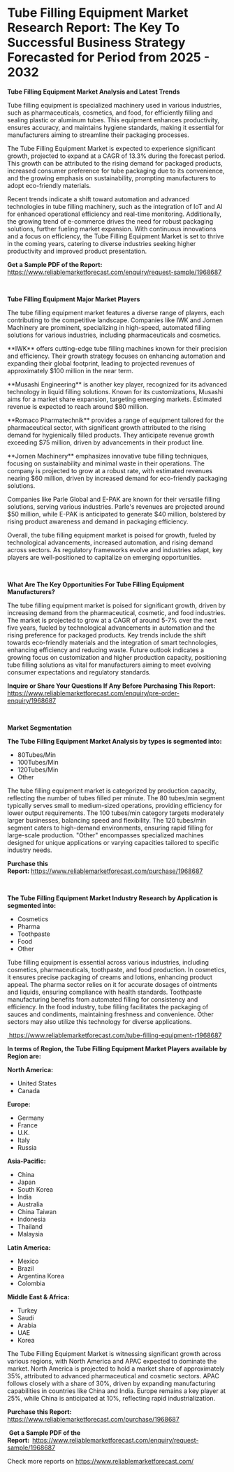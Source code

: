 <p><h1>Tube Filling Equipment Market Research Report: The Key To Successful Business Strategy Forecasted for Period from 2025 - 2032</h1></p><p><strong>Tube Filling Equipment Market Analysis and Latest Trends</strong></p>
<p><p>Tube filling equipment is specialized machinery used in various industries, such as pharmaceuticals, cosmetics, and food, for efficiently filling and sealing plastic or aluminum tubes. This equipment enhances productivity, ensures accuracy, and maintains hygiene standards, making it essential for manufacturers aiming to streamline their packaging processes.</p><p>The Tube Filling Equipment Market is expected to experience significant growth, projected to expand at a CAGR of 13.3% during the forecast period. This growth can be attributed to the rising demand for packaged products, increased consumer preference for tube packaging due to its convenience, and the growing emphasis on sustainability, prompting manufacturers to adopt eco-friendly materials. </p><p>Recent trends indicate a shift toward automation and advanced technologies in tube filling machinery, such as the integration of IoT and AI for enhanced operational efficiency and real-time monitoring. Additionally, the growing trend of e-commerce drives the need for robust packaging solutions, further fueling market expansion. With continuous innovations and a focus on efficiency, the Tube Filling Equipment Market is set to thrive in the coming years, catering to diverse industries seeking higher productivity and improved product presentation.</p></p>
<p><strong>Get a Sample PDF of the Report:&nbsp;</strong> <a href="https://www.reliablemarketforecast.com/enquiry/request-sample/1968687?utm_campaign=2465&utm_medium=2&utm_source=Github&utm_content=ia&utm_term=18022025&utm_id=tube-filling-equipment">https://www.reliablemarketforecast.com/enquiry/request-sample/1968687</a></p>
<p>&nbsp;</p>
<p><strong>Tube Filling Equipment Major Market Players</strong></p>
<p><p>The tube filling equipment market features a diverse range of players, each contributing to the competitive landscape. Companies like IWK and Jornen Machinery are prominent, specializing in high-speed, automated filling solutions for various industries, including pharmaceuticals and cosmetics.</p><p>**IWK** offers cutting-edge tube filling machines known for their precision and efficiency. Their growth strategy focuses on enhancing automation and expanding their global footprint, leading to projected revenues of approximately $100 million in the near term.</p><p>**Musashi Engineering** is another key player, recognized for its advanced technology in liquid filling solutions. Known for its customizations, Musashi aims for a market share expansion, targeting emerging markets. Estimated revenue is expected to reach around $80 million.</p><p>**Romaco Pharmatechnik** provides a range of equipment tailored for the pharmaceutical sector, with significant growth attributed to the rising demand for hygienically filled products. They anticipate revenue growth exceeding $75 million, driven by advancements in their product line.</p><p>**Jornen Machinery** emphasizes innovative tube filling techniques, focusing on sustainability and minimal waste in their operations. The company is projected to grow at a robust rate, with estimated revenues nearing $60 million, driven by increased demand for eco-friendly packaging solutions.</p><p>Companies like Parle Global and E-PAK are known for their versatile filling solutions, serving various industries. Parle's revenues are projected around $50 million, while E-PAK is anticipated to generate $40 million, bolstered by rising product awareness and demand in packaging efficiency.</p><p>Overall, the tube filling equipment market is poised for growth, fueled by technological advancements, increased automation, and rising demand across sectors. As regulatory frameworks evolve and industries adapt, key players are well-positioned to capitalize on emerging opportunities.</p></p>
<p>&nbsp;</p>
<p><strong>What Are The Key Opportunities For Tube Filling Equipment Manufacturers?</strong></p>
<p><p>The tube filling equipment market is poised for significant growth, driven by increasing demand from the pharmaceutical, cosmetic, and food industries. The market is projected to grow at a CAGR of around 5-7% over the next five years, fueled by technological advancements in automation and the rising preference for packaged products. Key trends include the shift towards eco-friendly materials and the integration of smart technologies, enhancing efficiency and reducing waste. Future outlook indicates a growing focus on customization and higher production capacity, positioning tube filling solutions as vital for manufacturers aiming to meet evolving consumer expectations and regulatory standards.</p></p>
<p><strong>Inquire or Share Your Questions If Any Before Purchasing This Report:</strong> <a href="https://www.reliablemarketforecast.com/enquiry/pre-order-enquiry/1968687?utm_campaign=2465&utm_medium=2&utm_source=Github&utm_content=ia&utm_term=18022025&utm_id=tube-filling-equipment">https://www.reliablemarketforecast.com/enquiry/pre-order-enquiry/1968687</a></p>
<p>&nbsp;</p>
<p><strong>Market Segmentation</strong></p>
<p><strong>The Tube Filling Equipment Market Analysis by types is segmented into:</strong></p>
<p><ul><li>80Tubes/Min</li><li>100Tubes/Min</li><li>120Tubes/Min</li><li>Other</li></ul></p>
<p><p>The tube filling equipment market is categorized by production capacity, reflecting the number of tubes filled per minute. The 80 tubes/min segment typically serves small to medium-sized operations, providing efficiency for lower output requirements. The 100 tubes/min category targets moderately larger businesses, balancing speed and flexibility. The 120 tubes/min segment caters to high-demand environments, ensuring rapid filling for large-scale production. "Other" encompasses specialized machines designed for unique applications or varying capacities tailored to specific industry needs.</p></p>
<p><strong>Purchase this Report:&nbsp;</strong><a href="https://www.reliablemarketforecast.com/purchase/1968687?utm_campaign=2465&utm_medium=2&utm_source=Github&utm_content=ia&utm_term=18022025&utm_id=tube-filling-equipment">https://www.reliablemarketforecast.com/purchase/1968687</a></p>
<p>&nbsp;</p>
<p><strong>The Tube Filling Equipment Market Industry Research by Application is segmented into:</strong></p>
<p><ul><li>Cosmetics</li><li>Pharma</li><li>Toothpaste</li><li>Food</li><li>Other</li></ul></p>
<p><p>Tube filling equipment is essential across various industries, including cosmetics, pharmaceuticals, toothpaste, and food production. In cosmetics, it ensures precise packaging of creams and lotions, enhancing product appeal. The pharma sector relies on it for accurate dosages of ointments and liquids, ensuring compliance with health standards. Toothpaste manufacturing benefits from automated filling for consistency and efficiency. In the food industry, tube filling facilitates the packaging of sauces and condiments, maintaining freshness and convenience. Other sectors may also utilize this technology for diverse applications.</p></p>
<p><a href="https://www.reliablemarketforecast.com/tube-filling-equipment-r1968687?utm_campaign=2465&utm_medium=2&utm_source=Github&utm_content=ia&utm_term=18022025&utm_id=tube-filling-equipment">&nbsp;https://www.reliablemarketforecast.com/tube-filling-equipment-r1968687</a></p>
<p><strong>In terms of Region, the Tube Filling Equipment Market Players available by Region are:</strong></p>
<p>
    <p> <strong> North America: </strong>
        <ul>
            <li>United States</li>
            <li>Canada</li>
        </ul>
        </p> 
    <p> <strong> Europe: </strong>
        <ul>
            <li>Germany</li>
            <li>France</li>
            <li>U.K.</li>
            <li>Italy</li>
            <li>Russia</li>
        </ul>
        </p> 
    <p> <strong> Asia-Pacific: </strong>
        <ul>
            <li>China</li>
            <li>Japan</li>
            <li>South Korea</li>
            <li>India</li>
            <li>Australia</li>
            <li>China Taiwan</li>
            <li>Indonesia</li>
            <li>Thailand</li>
            <li>Malaysia</li>
        </ul>
        </p> 
    <p> <strong> Latin America: </strong>
        <ul>
            <li>Mexico</li>
            <li>Brazil</li>
            <li>Argentina Korea</li>
            <li>Colombia</li>
        </ul>
        </p> 
    <p> <strong> Middle East & Africa: </strong>
        <ul>
            <li>Turkey</li>
            <li>Saudi</li>
            <li>Arabia</li>
            <li>UAE</li>
            <li>Korea</li>
        </ul>
    </p>
    </p>
<p><p>The Tube Filling Equipment Market is witnessing significant growth across various regions, with North America and APAC expected to dominate the market. North America is projected to hold a market share of approximately 35%, attributed to advanced pharmaceutical and cosmetic sectors. APAC follows closely with a share of 30%, driven by expanding manufacturing capabilities in countries like China and India. Europe remains a key player at 25%, while China is anticipated at 10%, reflecting rapid industrialization.</p></p>
<p><strong>Purchase this Report: </strong><a href="https://www.reliablemarketforecast.com/purchase/1968687?utm_campaign=2465&utm_medium=2&utm_source=Github&utm_content=ia&utm_term=18022025&utm_id=tube-filling-equipment">https://www.reliablemarketforecast.com/purchase/1968687</a></p>
<p>&nbsp;<strong>Get a Sample PDF of the Report:&nbsp;&nbsp;</strong><a href="https://www.reliablemarketforecast.com/enquiry/request-sample/1968687?utm_campaign=2465&utm_medium=2&utm_source=Github&utm_content=ia&utm_term=18022025&utm_id=tube-filling-equipment">https://www.reliablemarketforecast.com/enquiry/request-sample/1968687</a></p>
<p><strong></strong></p>
<p>Check more reports on <a href="https://www.reliablemarketforecast.com/?utm_campaign=2465&utm_medium=2&utm_source=Github&utm_content=ia&utm_term=18022025&utm_id=tube-filling-equipment">https://www.reliablemarketforecast.com/</a></p>